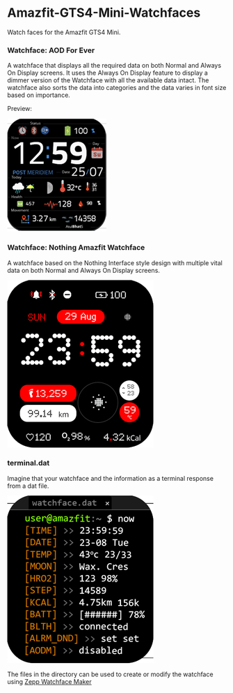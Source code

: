 # Amazfit-GTS4-Mini-Watchfaces
Watch faces for the Amazfit GTS4 Mini. 

### Watchface: AOD For Ever

A watchface that displays all the required data on both Normal and Always On Display screens. It uses the Always On Display feature to display a dimmer version of the Watchface with all the available data intact. 
The watchface also sorts the data into categories and the data varies in font size based on importance. 

Preview:

![AOD For Ever Watchface](AOD%20For%20Ever/preview.png?raw=true)

### Watchface: Nothing Amazfit Watchface

A watchface based on the Nothing Interface style design with multiple vital data on both Normal and Always On Display screens. 

![Nothing Amazfit Watchface](Nothing%20Amazfit/preview.png?raw=true)

### terminal.dat

Imagine that your watchface and the information as a terminal response from a dat file. 

![Nothing Amazfit Watchface](terminal.dat/preview.png?raw=true)

The files in the directory can be used to create or modify the watchface using [Zepp Watchface Maker](https://watchface.zepp.com/create)
